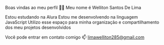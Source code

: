 Boas vindas ao meu perfil 💙💙
Meu nome é Welliton Santos De Lima

Estou estudando na Alura
Estou me desenvolvendo na linguagem JavaScript
Utilizo esse espaço para minha organização e compartilhamento dos meu projetos desenvolvidos

Você pode entrar em contato comigo 📫
limawelliton285@gmail.com  
